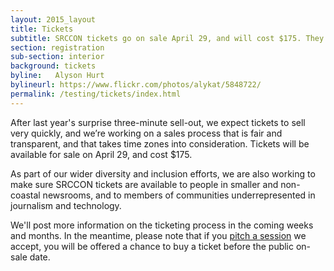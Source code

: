 ```yaml
---
layout: 2015_layout
title: Tickets
subtitle: SRCCON tickets go on sale April 29, and will cost $175. They’ll go fast, so mark your calendar.
section: registration
sub-section: interior
background: tickets
byline:   Alyson Hurt
bylineurl: https://www.flickr.com/photos/alykat/5848722/
permalink: /testing/tickets/index.html
---
```

After last year's surprise three-minute sell-out, we expect tickets to sell very quickly, and we’re working on a sales process that is fair and transparent, and that takes time zones into consideration. Tickets will be available for sale on April 29, and cost $175.

As part of our wider diversity and inclusion efforts, we are also working to make sure SRCCON tickets are available to people in smaller and non-coastal newsrooms, and to members of communities underrepresented in journalism and technology.

We'll post more information on the ticketing process in the coming weeks and months. In the meantime, please note that if you <a href="/sessions">pitch a session</a> we accept, you will be offered a chance to buy a ticket before the public on-sale date.

